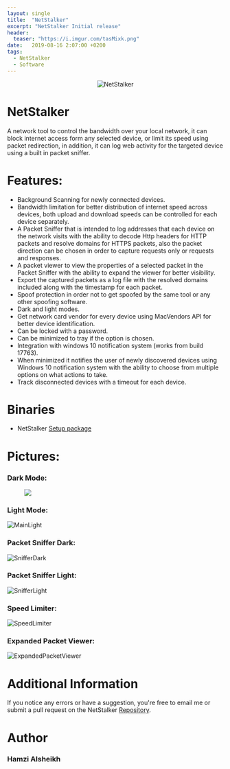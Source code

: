 ```yaml
---
layout: single
title:  "NetStalker"
excerpt: "NetStalker Initial release"
header:
  teaser: "https://i.imgur.com/tasMixk.png"
date:   2019-08-16 2:07:00 +0200
tags:
  - NetStalker 
  - Software
---
```


<p align="center">
  <img align="center" src="https://i.imgur.com/4NdcRHF.png" alt="NetStalker">
</p>


# NetStalker
A network tool to control the bandwidth over your local network, it can block internet access form any selected device, or limit its speed using packet redirection, in addition, it can log web activity for the targeted device using a built in packet sniffer.

# Features:
- Background Scanning for newly connected devices.
- Bandwidth limitation for better distribution of internet speed across devices, both upload and download speeds can be controlled for each device separately.
- A Packet Sniffer that is intended to log addresses that each device on the network visits with the ability to decode Http headers for HTTP packets and resolve domains for HTTPS packets, also the packet direction can be chosen in order to capture requests only or requests and responses.
- A packet viewer to view the properties of a selected packet in the Packet Sniffer with the ability to expand the viewer for better visibility.
- Export the captured packets as a log file with the resolved domains included along with the timestamp for each packet.
- Spoof protection in order not to get spoofed by the same tool or any other spoofing software.
- Dark and light modes.
- Get network card vendor for every device using MacVendors API for better device identification.
- Can be locked with a password.
- Can be minimized to tray if the option is chosen.
- Integration with windows 10 notification system (works from build 17763).
- When minimized it notifies the user of newly discovered devices using Windows 10 notification system with the ability to choose from multiple options on what actions to take.
- Track disconnected devices with a timeout for each device. 

# Binaries

- NetStalker [Setup package](https://github.com/hmz777/NetStalker/releases/download/v1.6/NS.exe)

# Pictures:

### Dark Mode:
<figure>
<a href="https://i.imgur.com/CpnUqdC.jpg"><img src="https://i.imgur.com/CpnUqdC.jpg"></a>
</figure>

### Light Mode:
![MainLight](https://i.imgur.com/HOQl1kI.jpg)

### Packet Sniffer Dark:
![SnifferDark](https://i.imgur.com/6C5qkRu.jpg)

### Packet Sniffer Light:
![SnifferLight](https://i.imgur.com/RtwLAst.jpg)

### Speed Limiter:
![SpeedLimiter](https://i.imgur.com/bJdjiMX.jpg)

### Expanded Packet Viewer:
![ExpandedPacketViewer](https://i.imgur.com/dzFAQjV.jpg)

# Additional Information

If you notice any errors or have a suggestion, you're free to email me or submit a pull request on the NetStalker [Repository](https://github.com/hmz777/NetStalker).

# Author
### Hamzi Alsheikh